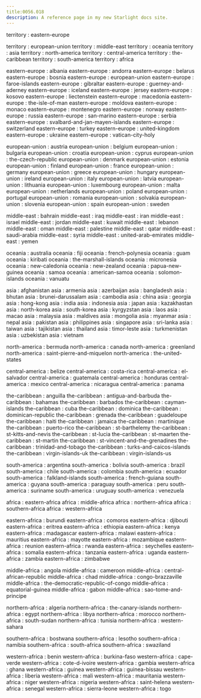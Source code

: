 ```yaml
---
title:0056.018
description: A reference page in my new Starlight docs site.
---
```

  
territory : eastern-europe
  
territory : european-union
territory : middle-east
territory : oceania
territory : asia
territory : north-america
territory : central-america
territory : the-caribbean
territory : south-america
territory : africa
  
eastern-europe : albania
eastern-europe : andorra
eastern-europe : belarus
eastern-europe : bosnia
eastern-europe : european-union
eastern-europe : faroe-islands
eastern-europe : gibraltar
eastern-europe : guerney-and-aderney
eastern-europe : iceland
eastern-europe : jersey
eastern-europe : kosovo
eastern-europe : liectenstein
eastern-europe : macedonia
eastern-europe : the-isle-of-man
eastern-europe : moldova
eastern-europe : monaco
eastern-europe : montenegro
eastern-europe : norway
eastern-europe : russia
eastern-europe : san-marino
eastern-europe : serbia
eastern-europe : svalbard-and-jan-mayen-islands
eastern-europe : switzerland
eastern-europe : turkey
eastern-europe : united-kingdom
eastern-europe : ukraine
eastern-europe : vatican-city-holy
  
european-union : austria
european-union : belgium
european-union : bulgaria
european-union : croatia
european-union : cyprus
european-union : the-czech-republic
european-union : denmark
european-union : estonia
european-union : finland
european-union : france
european-union : germany
european-union : greece
european-union : hungary
european-union : ireland
european-union : italy
european-union : latvia
european-union : lithuania
european-union : luxembourg
european-union : malta
european-union : netherlands
european-union : poland
european-union : portugal
european-union : romania
european-union : solvakia
european-union : slovenia
european-union : spain
european-union : sweden
  
middle-east : bahrain
middle-east : iraq
middle-east : iran
middle-east : israel
middle-east : jordan
middle-east : kuwait
middle-east : lebanon
middle-east : oman
middle-east : palestine
middle-east : qatar
middle-east : saudi-arabia
middle-east : syria
middle-east : united-arab-emirates
middle-east : yemen
  
oceania : australia
oceania : fiji
oceania : french-polynesia
oceania : guam
oceania : kiribati
oceania : the-marshall-islands
oceania : micronesia
oceania : new-caledonia
oceania : new-zealand
oceania : papua-new-guinea
oceania : samoa
oceania : american-samoa
oceania : solomon-islands
oceania : vanuatu
  
asia : afghanistan
asia : armenia
asia : azerbaijan
asia : bangladesh
asia : bhutan
asia : brunei-darussalam
asia : cambodia
asia : china
asia : georgia
asia : hong-kong
asia : india
asia : indonesia
asia : japan
asia : kazakhastan
asia : north-korea
asia : south-korea
asia : kyrgyzstan
asia : laos
asia : macao
asia : malaysia
asia : maldives
asia : mongolia
asia : myanmar
asia : nepal
asia : pakistan
asia : philippines
asia : singapore
asia : sri-lanka
asia : taiwan
asia : tajikistan
asia : thailand
asia : timor-leste
asia : turkmenistan
asia : uzbekistan
asia : vietnam
  
north-america : bermuda
north-america : canada
north-america : greenland
north-america : saint-pierre-and-miquelon
north-america : the-united-states
  
central-america : belize
central-america : costa-rica
central-america : el-salvador
central-america : guatemala
central-america : honduras
central-america : mexico
central-america : nicaragua
central-america : panama
  
the-caribbean : anguilla
the-caribbean : antigua-and-barbuda
the-caribbean : bahamas
the-caribbean : barbados
the-caribbean : cayman-islands
the-caribbean : cuba
the-caribbean : dominica
the-caribbean : dominican-republic
the-caribbean : grenada
the-caribbean : guadeloupe
the-caribbean : haiti
the-caribbean : jamaica
the-caribbean : martinique
the-caribbean : puerto-rico
the-caribbean : st-barthelemy
the-caribbean : st-kitts-and-nevis
the-caribbean : st-lucia
the-caribbean : st-maarten
the-caribbean : st-martin
the-caribbean : st-vincent-and-the-grenadines
the-caribbean : trinidad-and-tobago
the-caribbean : turks-and-caicos-islands
the-caribbean : virgin-islands-uk
the-caribbean : virgin-islands-us
  
south-america : argentina
south-america : bolivia
south-america : brazil
south-america : chile
south-america : colombia
south-america : ecuador
south-america : falkland-islands
south-america : french-guiana
south-america : guyana
south-america : paraguay
south-america : peru
south-america : suriname
south-america : uruguay
south-america : venezuela
  
africa : eastern-africa
africa : middle-africa
africa : northern-africa
africa : southern-africa
africa : western-africa
  
eastern-africa : burundi
eastern-africa : comoros
eastern-africa : djibouti
eastern-africa : eritrea
eastern-africa : ethiopia
eastern-africa : kenya
eastern-africa : madagascar
eastern-africa : malawi
eastern-africa : mauritius
eastern-africa : mayotte
eastern-africa : mozambique
eastern-africa : reunion
eastern-africa : rwanda
eastern-africa : seychelles
eastern-africa : somalia
eastern-africa : tanzania
eastern-africa : uganda
eastern-africa : zambia
eastern-africa : zimbabwe
  
middle-africa : angola
middle-africa : cameroon
middle-africa : central-african-republic
middle-africa : chad
middle-africa : congo-brazzaville
middle-africa : the-democratic-republic-of-congo
middle-africa : equatorial-guinea
middle-africa : gabon
middle-africa : sao-tome-and-principe
  
northern-africa : algeria
northern-africa : the-canary-islands
northern-africa : egypt
northern-africa : libya
northern-africa : morocco
northern-africa : south-sudan
northern-africa : tunisia
northern-africa : western-sahara
  
southern-africa : bostwana
southern-africa : lesotho
southern-africa : namibia
southern-africa : south-africa
southern-africa : swaziland
  
western-africa : benin
western-africa : burkina-faso
western-africa : cape-verde
western-africa : cote-d-ivoire
western-africa : gambia
western-africa : ghana
western-africa : guinea
western-africa : guinea-bissau
western-africa : liberia
western-africa : mali
western-africa : mauritania
western-africa : niger
western-africa : nigeria
western-africa : saint-helena
western-africa : senegal
western-africa : sierra-leone
western-africa : togo
  